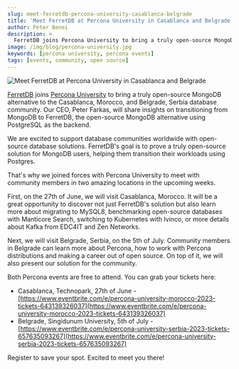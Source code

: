 ```yaml
---
slug: meet-ferretdb-percona-university-casablanca-belgrade
title: 'Meet FerretDB at Percona University in Casablanca and Belgrade'
author: Peter Benei
description: >
  FerretDB joins Percona University to bring a truly open-source MongoDB alternative to the Casablanca, Morocco, and Belgrade, Serbia database community.
image: /img/blog/percona-university.jpg
keywords: [percona university, percona events]
tags: [events, community, open source]
---
```


![Meet FerretDB at Percona University in Casablanca and Belgrade](/img/blog/percona-university.jpg)

[FerretDB](https://www.ferretdb.io) joins [Percona University](https://www.percona.com/blog/percona-university-is-back-in-business/) to bring a truly open-source MongoDB alternative to the Casablanca, Morocco, and Belgrade, Serbia database community.
Our CEO, Peter Farkas, will share insights on transitioning from MongoDB to FerretDB, the open-source MongoDB alternative using PostgreSQL as the backend.

<!--truncate-->

We are excited to support database communities worldwide with open-source database solutions.
FerretDB's goal is to prove a truly open-source solution for MongoDB users, helping them transition their workloads using Postgres.

That's why we joined forces with Percona University to meet with community members in two amazing locations in the upcoming weeks.

First, on the 27th of June, we will visit Casablanca, Morocco.
It will be a great opportunity to discover not just FerretDB's solution but also learn more about migrating to MySQL8, benchmarking open-source databases with Manticore Search, switching to Kubernetes with Ivinco, or more details about Kafka from EDC4IT and Zen Networks.

Next, we will visit Belgrade, Serbia, on the 5th of July.
Community members in Belgrade can learn more about Percona, how to work with Percona distributions and making a career out of open source.
On top of it, we will also present our solution for the community.

Both Percona events are free to attend.
You can grab your tickets here:

- Casablanca, Technopark, 27th of June - [https://www.eventbrite.com/e/percona-university-morocco-2023-tickets-643139326037](https://www.eventbrite.com/e/percona-university-morocco-2023-tickets-643139326037)
- Belgrade, Singidunum University, 5th of July - [https://www.eventbrite.com/e/percona-university-serbia-2023-tickets-657635093267](https://www.eventbrite.com/e/percona-university-serbia-2023-tickets-657635093267)

Register to save your spot.
Excited to meet you there!
